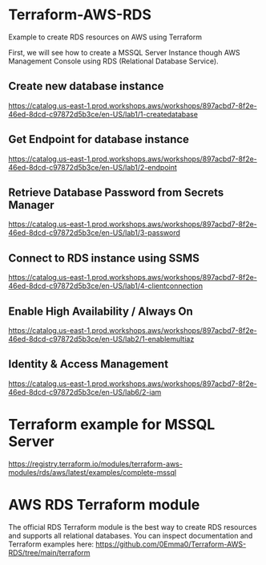 # Terraform-AWS-RDS
Example to create RDS resources on AWS using Terraform

First, we will see how to create a MSSQL Server Instance though AWS Management Console using RDS (Relational Database Service).

## Create new database instance
https://catalog.us-east-1.prod.workshops.aws/workshops/897acbd7-8f2e-46ed-8dcd-c97872d5b3ce/en-US/lab1/1-createdatabase

## Get Endpoint for database instance
https://catalog.us-east-1.prod.workshops.aws/workshops/897acbd7-8f2e-46ed-8dcd-c97872d5b3ce/en-US/lab1/2-endpoint

## Retrieve Database Password from Secrets Manager
https://catalog.us-east-1.prod.workshops.aws/workshops/897acbd7-8f2e-46ed-8dcd-c97872d5b3ce/en-US/lab1/3-password

## Connect to RDS instance using SSMS
https://catalog.us-east-1.prod.workshops.aws/workshops/897acbd7-8f2e-46ed-8dcd-c97872d5b3ce/en-US/lab1/4-clientconnection

## Enable High Availability / Always On
https://catalog.us-east-1.prod.workshops.aws/workshops/897acbd7-8f2e-46ed-8dcd-c97872d5b3ce/en-US/lab2/1-enablemultiaz

## Identity & Access Management
https://catalog.us-east-1.prod.workshops.aws/workshops/897acbd7-8f2e-46ed-8dcd-c97872d5b3ce/en-US/lab6/2-iam

# Terraform example for MSSQL Server
https://registry.terraform.io/modules/terraform-aws-modules/rds/aws/latest/examples/complete-mssql 

# AWS RDS Terraform module
The official RDS Terraform module is the best way to create RDS resources and supports all relational databases. You can inspect documentation and Terraform examples here: https://github.com/0Emma0/Terraform-AWS-RDS/tree/main/terraform

